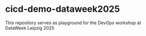 # cicd-demo-dataweek2025
 This repository serves as playground for the DevOps workshop at DataWeek Leipzig 2025 
